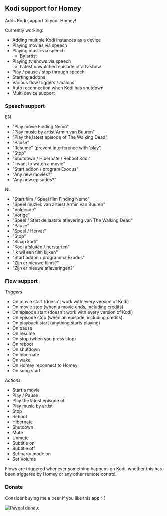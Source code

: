 ## Kodi support for Homey
Adds Kodi support to your Homey!

Currently working:
- Adding multiple Kodi instances as a device
- Playing movies via speech
- Playing music via speech
  - By artist
- Playing tv shows via speech
  - Latest unwatched episode of a tv show
- Play / pause / stop through speech
- Starting addons
- Various flow triggers / actions
- Auto reconnection when Kodi has shutdown
- Multi device support

### Speech support
EN
* "Play movie Finding Nemo"
* "Play music by artist Armin van Buuren"
* "Play the latest episode of The Walking Dead"
* "Pause"
* "Resume" (prevent interference with 'play')
* "Stop"
* "Shutdown / Hibernate / Reboot Kodi"
* "I want to watch a movie"
* "Start addon / program Exodus"
* "Any new movies?"
* "Any new episodes?"

NL
* "Start film / Speel film Finding Nemo"
* "Speel muziek van artiest Armin van Buuren"
* "Volgende"
* "Vorige"
* "Speel / Start de laatste aflevering van The Walking Dead"
* "Pauze"
* "Speel / Hervat" 
* "Stop"
* "Slaap kodi"
* "Kodi afsluiten / herstarten"
* "Ik wil een film kijken"
* "Start addon / programma Exodus"
* "Zijn er nieuwe films?"
* "Zijn er nieuwe afleveringen?"

### Flow support
*Triggers*
* On movie start (doesn't work with every version of Kodi)
* On movie stop (when a movie ends, including credits)
* On episode start (doesn't work with every version of Kodi)
* On episode stop (when an episode, including credits)
* On playback start (anything starts playing)
* On pause  
* On resume 
* On stop (when you press stop)
* On reboot
* On shutdown
* On hibernate
* On wake
* On Homey reconnect to Homey
* On song start

*Actions*
* Start a movie
* Play / Pause
* Play the latest episode of
* Play music by artist
* Stop
* Reboot
* Hibernate
* Shutdown
* Mute
* Unmute
* Subtitle on
* Subtitle off
* Set party mode on
* Set Volume

Flows are triggered whenever something happens on Kodi, whether this has been triggered by Homey or any other remote control.

### Donate
Consider buying me a beer if you like this app :-)

[![Paypal donate][pp-donate-image]][pp-donate-link]

[pp-donate-link]: https://www.paypal.com/cgi-bin/webscr?cmd=_donations&business=D7H2GG32VETVW&lc=AU&item_number=homey%2dapps&currency_code=AUD&bn=PP%2dDonationsBF%3abtn_donateCC_LG%2egif%3aNonHosted
[pp-donate-image]: https://www.paypalobjects.com/en_US/i/btn/btn_donateCC_LG.gif
